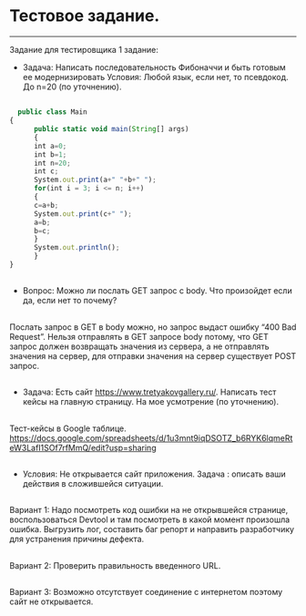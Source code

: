 # Тестовое задание. 
----------
Задание для тестировщика 1 задание:
-  Задача: Написать последовательность Фибоначчи и быть готовым ее модернизировать
Условия: Любой язык, если нет, то псевдокод. До n=20 (по уточнению).
##
```jsx 
  public class Main
{
      public static void main(String[] args) 
      {
      int a=0;
      int b=1; 
      int n=20;
      int c;
      System.out.print(a+" "+b+" ");
      for(int i = 3; i <= n; i++)
      {
      c=a+b;
      System.out.print(c+" ");
      a=b;
      b=c;
      }
      System.out.println();
      }
}
```
##
-  Вопрос: Можно ли послать GET запрос с body. Что произойдет если да, если нет то почему?
##
Послать запрос в GET в body можно, но запрос  выдаст ошибку “400 Bad Request”. Нельзя отправлять в GET запросе body потому, что GET запрос должен возвращать значения из сервера, а не отправлять значения на сервер, для отправки значения на сервер существует POST запрос. 
##
- Задача: Есть сайт https://www.tretyakovgallery.ru/. Написать тест кейсы на главную страницу. На мое усмотрение (по уточнению).
##
Тест-кейсы в Google таблице.
https://docs.google.com/spreadsheets/d/1u3mnt9iqDSOTZ_b6RYK6lqmeRteW3LafI1SOf7rfMmQ/edit?usp=sharing
##
-  Условия: Не открывается сайт приложения. Задача : описать ваши действия в сложившейся ситуации.
##
Вариант 1: 
Надо посмотреть код ошибки на не открывшейся странице, воспользоваться Devtool и там посмотреть в какой момент произошла ошибка. Выгрузить лог, составить баг репорт и направить разработчику для устранения причины дефекта.
##
Вариант 2:
Проверить правильность введенного URL. 
##
Вариант 3: 
Возможно отсутствует соединение с интернетом поэтому сайт не открывается. 


